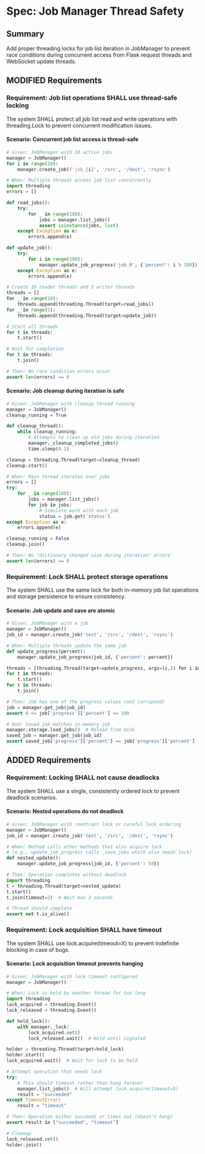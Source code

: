 # Spec: Job Manager Thread Safety

## Summary
Add proper threading locks for job list iteration in JobManager to prevent race conditions during concurrent access from Flask request threads and WebSocket update threads.

## MODIFIED Requirements

### Requirement: Job list operations SHALL use thread-safe locking
The system SHALL protect all job list read and write operations with threading.Lock to prevent concurrent modification issues.

#### Scenario: Concurrent job list access is thread-safe
```python
# Given: JobManager with 10 active jobs
manager = JobManager()
for i in range(10):
    manager.create_job(f'job_{i}', '/src', '/dest', 'rsync')

# When: Multiple threads access job list concurrently
import threading
errors = []

def read_jobs():
    try:
        for _ in range(100):
            jobs = manager.list_jobs()
            assert isinstance(jobs, list)
    except Exception as e:
        errors.append(e)

def update_job():
    try:
        for i in range(100):
            manager.update_job_progress('job_0', {'percent': i % 100})
    except Exception as e:
        errors.append(e)

# Create 10 reader threads and 5 writer threads
threads = []
for _ in range(10):
    threads.append(threading.Thread(target=read_jobs))
for _ in range(5):
    threads.append(threading.Thread(target=update_job))

# Start all threads
for t in threads:
    t.start()

# Wait for completion
for t in threads:
    t.join()

# Then: No race condition errors occur
assert len(errors) == 0
```

#### Scenario: Job cleanup during iteration is safe
```python
# Given: JobManager with cleanup thread running
manager = JobManager()
cleanup_running = True

def cleanup_thread():
    while cleanup_running:
        # Attempts to clean up old jobs during iteration
        manager._cleanup_completed_jobs()
        time.sleep(0.1)

cleanup = threading.Thread(target=cleanup_thread)
cleanup.start()

# When: Main thread iterates over jobs
errors = []
try:
    for _ in range(100):
        jobs = manager.list_jobs()
        for job in jobs:
            # Simulate work with each job
            status = job.get('status')
except Exception as e:
    errors.append(e)

cleanup_running = False
cleanup.join()

# Then: No "dictionary changed size during iteration" errors
assert len(errors) == 0
```

### Requirement: Lock SHALL protect storage operations
The system SHALL use the same lock for both in-memory job list operations and storage persistence to ensure consistency.

#### Scenario: Job update and save are atomic
```python
# Given: JobManager with a job
manager = JobManager()
job_id = manager.create_job('test', '/src', '/dest', 'rsync')

# When: Multiple threads update the same job
def update_progress(percent):
    manager.update_job_progress(job_id, {'percent': percent})

threads = [threading.Thread(target=update_progress, args=(i,)) for i in range(100)]
for t in threads:
    t.start()
for t in threads:
    t.join()

# Then: Job has one of the progress values (not corrupted)
job = manager.get_job(job_id)
assert 0 <= job['progress']['percent'] <= 100

# And: Saved job matches in-memory job
manager.storage.load_jobs()  # Reload from disk
saved_job = manager.get_job(job_id)
assert saved_job['progress']['percent'] == job['progress']['percent']
```

## ADDED Requirements

### Requirement: Locking SHALL not cause deadlocks
The system SHALL use a single, consistently ordered lock to prevent deadlock scenarios.

#### Scenario: Nested operations do not deadlock
```python
# Given: JobManager with reentrant lock or careful lock ordering
manager = JobManager()
job_id = manager.create_job('test', '/src', '/dest', 'rsync')

# When: Method calls other methods that also acquire lock
# (e.g., update_job_progress calls _save_jobs which also needs lock)
def nested_update():
    manager.update_job_progress(job_id, {'percent': 50})

# Then: Operation completes without deadlock
import threading
t = threading.Thread(target=nested_update)
t.start()
t.join(timeout=2)  # Wait max 2 seconds

# Thread should complete
assert not t.is_alive()
```

### Requirement: Lock acquisition SHALL have timeout
The system SHALL use lock.acquire(timeout=X) to prevent indefinite blocking in case of bugs.

#### Scenario: Lock acquisition timeout prevents hanging
```python
# Given: JobManager with lock timeout configured
manager = JobManager()

# When: Lock is held by another thread for too long
import threading
lock_acquired = threading.Event()
lock_released = threading.Event()

def hold_lock():
    with manager._lock:
        lock_acquired.set()
        lock_released.wait()  # Hold until signaled

holder = threading.Thread(target=hold_lock)
holder.start()
lock_acquired.wait()  # Wait for lock to be held

# Attempt operation that needs lock
try:
    # This should timeout rather than hang forever
    manager.list_jobs()  # Will attempt lock.acquire(timeout=5)
    result = "succeeded"
except TimeoutError:
    result = "timeout"

# Then: Operation either succeeds or times out (doesn't hang)
assert result in ["succeeded", "timeout"]

# Cleanup
lock_released.set()
holder.join()
```

